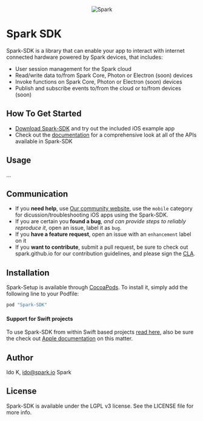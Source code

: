 <p align="center" >
<img src="https://s3.amazonaws.com/spark-website/spark.png" alt="Spark" title="Spark">
</p>

<!---
(Update link)
[![Build Status](https://travis-ci.org/AFNetworking/AFNetworking.svg)](https://travis-ci.org/Spark-SDK/Spark-SDK)
-->
# Spark SDK 
Spark-SDK is a library that can enable your app to interact with internet connected hardware powered by Spark devices, that includes:
- User session management for the Spark cloud
- Read/write data to/from Spark Core, Photon or Electron (soon) devices
- Invoke functions on Spark Core, Photon or Electron (soon) devices
- Publish and subscribe events to/from the cloud or to/from devices (soon)

## How To Get Started

- [Download Spark-SDK](https://github.com/spark/spark-sdk-ios/archive/master.zip) and try out the included iOS example app
- Check out the [documentation](http://cocoadocs.org/docsets/Spark-SDK/) for a comprehensive look at all of the APIs available in Spark-SDK

## Usage

...

## Communication

- If you **need help**, use [Our community website](http://community.spark.io), use the `mobile` category for dicussion/troubleshooting iOS apps using the Spark-SDK.
- If you are certain you **found a bug**, _and can provide steps to reliably reproduce it_, open an issue, label it as `bug`.
- If you **have a feature request**, open an issue with an `enhancement` label on it
- If you **want to contribute**, submit a pull request, be sure to check out spark.github.io for our contribution guidelines, and please sign the [CLA](https://docs.google.com/a/spark.io/forms/d/1_2P-vRKGUFg5bmpcKLHO_qNZWGi5HKYnfrrkd-sbZoA/viewform). 

## Installation

Spark-Setup is available through [CocoaPods](http://cocoapods.org). To install
it, simply add the following line to your Podfile:

```ruby
pod "Spark-SDK"
```

#### Support for Swift projects
To use Spark-SDK from within Swift based projects [read here](http://swiftalicio.us/2014/11/using-cocoapods-from-swift/), 
also be sure the check out [Apple documentation](https://developer.apple.com/library/ios/documentation/Swift/Conceptual/BuildingCocoaApps/InteractingWithObjective-CAPIs.html) on this matter.

## Author

Ido K, ido@spark.io
Spark

## License

Spark-SDK is available under the LGPL v3 license. See the LICENSE file for more info.
